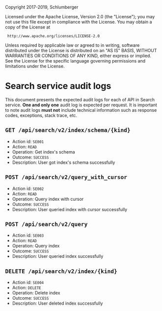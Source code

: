 Copyright 2017-2019, Schlumberger

Licensed under the Apache License, Version 2.0 (the "License");
you may not use this file except in compliance with the License.
You may obtain a copy of the License at

     http://www.apache.org/licenses/LICENSE-2.0

Unless required by applicable law or agreed to in writing, software
distributed under the License is distributed on an "AS IS" BASIS,
WITHOUT WARRANTIES OR CONDITIONS OF ANY KIND, either express or implied.
See the License for the specific language governing permissions and
limitations under the License.
# Search service audit logs
This document presents the expected audit logs for each of API in Search service. __One and only one__ audit log is expected per request.
It is important to note audit logs __must not__ include technical information such as response codes, exceptions, stack trace, etc. 

## ``GET /api/search/v2/index/schema/{kind}``

- Action id: ``SE001``
- Action: ``READ``
- Operation: Get index's schema
- Outcome: ``SUCCESS``
- Description: User got index's schema successfully


## ``POST /api/search/v2/query_with_cursor``

- Action id: ``SE002``
- Action: ``READ``
- Operation: Query index with cursor
- Outcome: ``SUCCESS``
- Description: User queried index with cursor successfully

## ``POST /api/search/v2/query``

- Action id: ``SE003``
- Action: ``READ``
- Operation: Query index
- Outcome: ``SUCCESS``
- Description: User queried index successfully

## ``DELETE /api/search/v2/index/{kind}``

- Action id: ``SE004``
- Action: ``DELETE``
- Operation: Delete index
- Outcome: ``SUCCESS``
- Description: User deleted index successfully